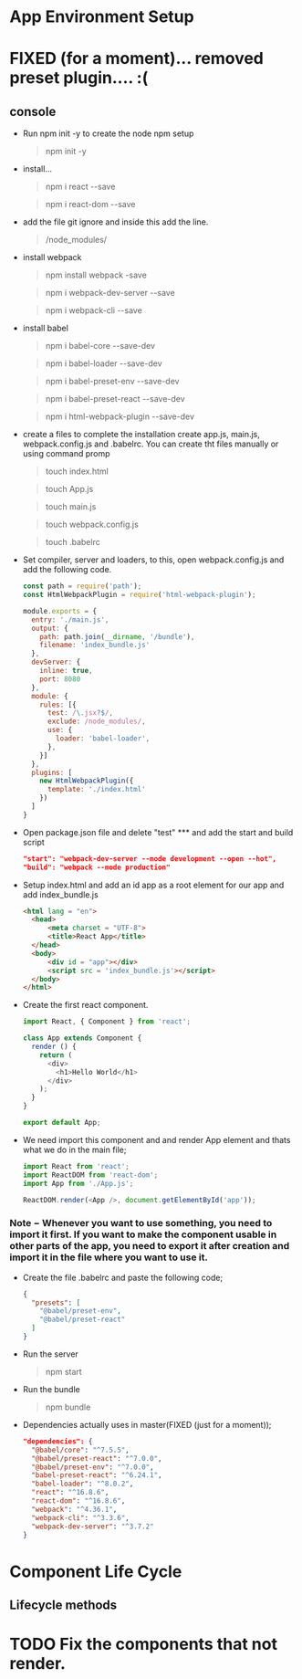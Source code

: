 # App Environment Setup

# FIXED (for a moment)... removed preset plugin.... :(

## console

* Run npm init -y to create the node npm setup
  > npm init -y

* install...
  > npm i react --save

  > npm i react-dom --save

* add the file git ignore and inside this add the line.
  > /node_modules/

* install webpack
  > npm install webpack -save

  > npm i webpack-dev-server --save

  > npm i webpack-cli --save

* install babel

  > npm i babel-core --save-dev

  > npm i babel-loader --save-dev

  > npm i babel-preset-env --save-dev

  > npm i babel-preset-react --save-dev

  > npm i html-webpack-plugin --save-dev

* create a files to complete the installation create app.js, main.js, webpack.config.js and .babelrc. You can create tht files manually or using command promp

  > touch index.html

  > touch App.js

  > touch main.js

  > touch webpack.config.js

  > touch .babelrc

* Set compiler, server and loaders, to this, open webpack.config.js and add the following code.

  ```js   
  const path = require('path');
  const HtmlWebpackPlugin = require('html-webpack-plugin');

  module.exports = {
    entry: './main.js',
    output: {
      path: path.join(__dirname, '/bundle'),
      filename: 'index_bundle.js'
    },
    devServer: {
      inline: true,
      port: 8080
    },
    module: {
      rules: [{
        test: /\.jsx?$/,
        exclude: /node_modules/,
        use: {
          loader: 'babel-loader',
        },
      }]
    },
    plugins: [
      new HtmlWebpackPlugin({
        template: './index.html'
      })
    ]
  }
  ```

* Open package.json file and delete "test" *** and add the start and build script

  ```json
  "start": "webpack-dev-server --mode development --open --hot",
  "build": "webpack --mode production"
  ```

* Setup index.html and add an id app as a root element for our app and add index_bundle.js

  ```html
  <html lang = "en">
    <head>
        <meta charset = "UTF-8">
        <title>React App</title>
    </head>
    <body>
        <div id = "app"></div>
        <script src = 'index_bundle.js'></script>
    </body>
  </html>
  ```

* Create the first react component.

  ```js
  import React, { Component } from 'react';

  class App extends Component {
    render () {
      return (
        <div>
          <h1>Hello World</h1>
        </div>
      );
    }
  }

  export default App;
  ```

* We need import this component and and render App element and thats what we do in the main file;

  ```js
  import React from 'react';
  import ReactDOM from 'react-dom';
  import App from './App.js';

  ReactDOM.render(<App />, document.getElementById('app'));
  ```

### **Note − Whenever you want to use something, you need to import it first. If you want to make the component usable in other parts of the app, you need to export it after creation and import it in the file where you want to use it.**

* Create the file .babelrc and paste the following code;
  ```json
  {
    "presets": [
      "@babel/preset-env",
      "@babel/preset-react"
    ]
  }
  ```

* Run the server
  > npm start

* Run the bundle
  > npm bundle

* Dependencies actually uses in master(FIXED (just for a moment));
  ```json
  "dependencies": {
    "@babel/core": "^7.5.5",
    "@babel/preset-react": "^7.0.0",
    "@babel/preset-env": "^7.0.0",
    "babel-preset-react": "^6.24.1",
    "babel-loader": "^8.0.2",
    "react": "^16.8.6",
    "react-dom": "^16.8.6",
    "webpack": "^4.36.1",
    "webpack-cli": "^3.3.6",
    "webpack-dev-server": "^3.7.2"
  }
  ```
# Component Life Cycle

## Lifecycle methods

# TODO Fix the components that not render.